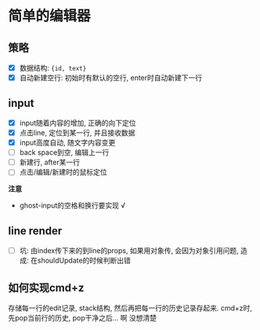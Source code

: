 # 简单的编辑器

## 策略
- [x] 数据结构: `{id, text}`
- [x] 自动新建空行: 初始时有默认的空行, enter时自动新建下一行

## input
- [x] input随着内容的增加, 正确的向下定位
- [x] 点击line, 定位到某一行, 并且接收数据
- [x] input高度自动, 随文字内容变更
- [ ] back space到空, 编辑上一行
- [ ] 新建行, after某一行
- [ ] 点击/编辑/新建时的鼠标定位

**注意**
* ghost-input的空格和换行要实现 √


## line render
- [ ] 坑: 由index传下来的到line的props, 如果用对象传, 会因为对象引用问题, 造成: 在shouldUpdate的时候判断出错

## 如何实现cmd+z
存储每一行的edit记录, stack结构, 然后再把每一行的历史记录存起来.
cmd+z时, 先pop当前行的历史, pop干净之后...
啊 没想清楚
